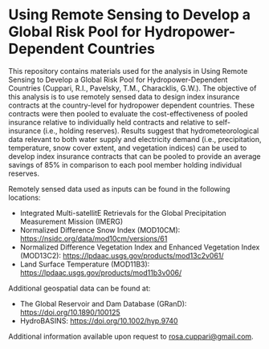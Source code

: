 # Using Remote Sensing to Develop a Global Risk Pool for Hydropower-Dependent Countries
This repository contains materials used for the analysis in Using Remote Sensing to Develop a Global Risk Pool for Hydropower-Dependent Countries (Cuppari, R.I., Pavelsky, T.M., Characklis, G.W.). The objective of this analysis is to use remotely sensed data to design index insurance contracts at the country-level for hydropower dependent countries. These contracts were then pooled to evaluate the cost-effectiveness of pooled insurance relative to individually held contracts and relative to self-insurance (i.e., holding reserves). Results suggest that hydrometeorological data relevant to both water supply and electricity demand (i.e., precipitation, temperature, snow cover extent, and vegetation indices) can be used to develop index insurance contracts that can be pooled to provide an average savings of 85% in comparison to each pool member holding individual reserves.

Remotely sensed data used as inputs can be found in the following locations: 
- Integrated Multi-satellitE Retrievals for the Global Precipitation Measurement Mission (IMERG)
- Normalized Difference Snow Index (MOD10CM): https://nsidc.org/data/mod10cm/versions/61
- Normalized Difference Vegetation Index and Enhanced Vegetation Index (MOD13C2): https://lpdaac.usgs.gov/products/mod13c2v061/
- Land Surface Temperature (MOD11B3): https://lpdaac.usgs.gov/products/mod11b3v006/

Additional geospatial data can be found at: 
- The Global Reservoir and Dam Database (GRanD): https://doi.org/10.1890/100125
- HydroBASINS: https://doi.org/10.1002/hyp.9740

Additional information available upon request to rosa.cuppari@gmail.com.

